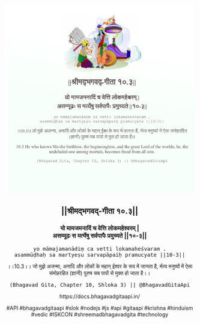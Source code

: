 <img src="../../asset/BG_10_3.png"/>
<center><h2>||श्रीमद्‍भगवद्‍-गीता १०.३||</h2>
<h3>यो मामजमनादिं च वेत्ति लोकमहेश्वरम् |<br/>असम्मूढः स मर्त्येषु सर्वपापैः प्रमुच्यते ||१०-३||</h3>
<pre>yo māmajamanādiṃ ca vetti lokamaheśvaram .<br/>asammūḍhaḥ sa martyeṣu sarvapāpaiḥ pramucyate ||10-3||</pre>
<p>।।10.3।। जो मुझे अजन्मा, अनादि और लोकों के महान् ईश्वर के रूप में जानता है, र्मत्य मनुष्यों में ऐसा संमोहरहित (ज्ञानी) पुरुष सब पापों से मुक्त हो जाता है।।</p>
<pre>(Bhagavad Gita, Chapter 10, Shloka 3) || @BhagavadGitaApi</pre><p>https://docs.bhagavadgitaapi.in/</p><p>#API #bhagavadgitaapi #slok #nodejs #js #api #gitaapi #krishna #hinduism #vedic #ISKCON #shreemadbhagavadgita #technology</p></center>